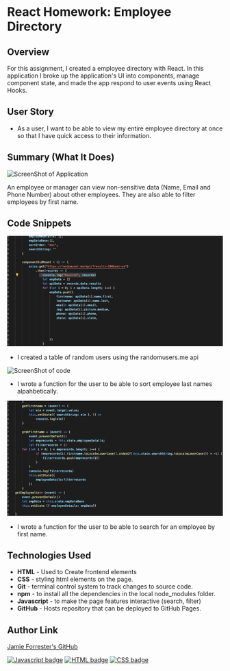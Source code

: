 # React Homework: Employee Directory

## Overview

For this assignment, I created a employee directory with React. In this application I  broke up the application's UI into components, manage component state, and made the app respond to user events using React Hooks.

## User Story

* As a user, I want to be able to view my entire employee directory at once so that I have quick access to their information.

## Summary (What It Does)
![ScreenShot of Application](https://github.com/Forresterjamie01/user-directory/blob/master/empdirectory/image/Gif%20for%20Readme%20-Employee%20Directory.gif)

An employee or manager can view non-sensitive data (Name, Email and Phone Number) about other employees. They are also able to filter employees by first name.

## Code Snippets
![ScreenShot of code](https://github.com/Forresterjamie01/user-directory/blob/master/empdirectory/image/Gif%20of%20API%20Code%20for%20Employee%20Directory.gif)

* I created a table of random users using the randomusers.me api

![ScreenShot of code](https://github.com/Forresterjamie01/user-directory/blob/master/empdirectory/image/Gif%20for%20sorting%20last%20name%20for%20Employee%20Directory.gif)

* I wrote a function for the user to be able to sort employee last names alpahbetically. 

![ScreenShot of code](https://github.com/Forresterjamie01/user-directory/blob/master/empdirectory/image/Gif%20for%20filtering%20names%20for%20Employee%20Directory.gif)

* I wrote a function for the user to be able to search for an employee by first name.


## Technologies Used

* **HTML** - Used to Create frontend elements 
* **CSS** - styling html elements on the page.
* **Git** - terminal control system to track changes to source code.
* **npm** - to install all the dependencies in the local node_modules folder.
* **Javascript** - to make the page features interactive (search, filter)
* **GitHub** - Hosts repository that can be deployed to GitHub Pages.

## Author Link
[Jamie Forrester's GitHub](https://github.com/Forresterjamie01/user-directory)

[![Javascript badge](https://img.shields.io/badge/Javascript-71.9%25-yellow)](https://shields.io/)
[![HTML badge](https://img.shields.io/badge/HTML-19.0%25-red)](https://shields.io/)
[![CSS badge](https://img.shields.io/badge/CSS-9.1%25-purple)](https://shields.io/)


